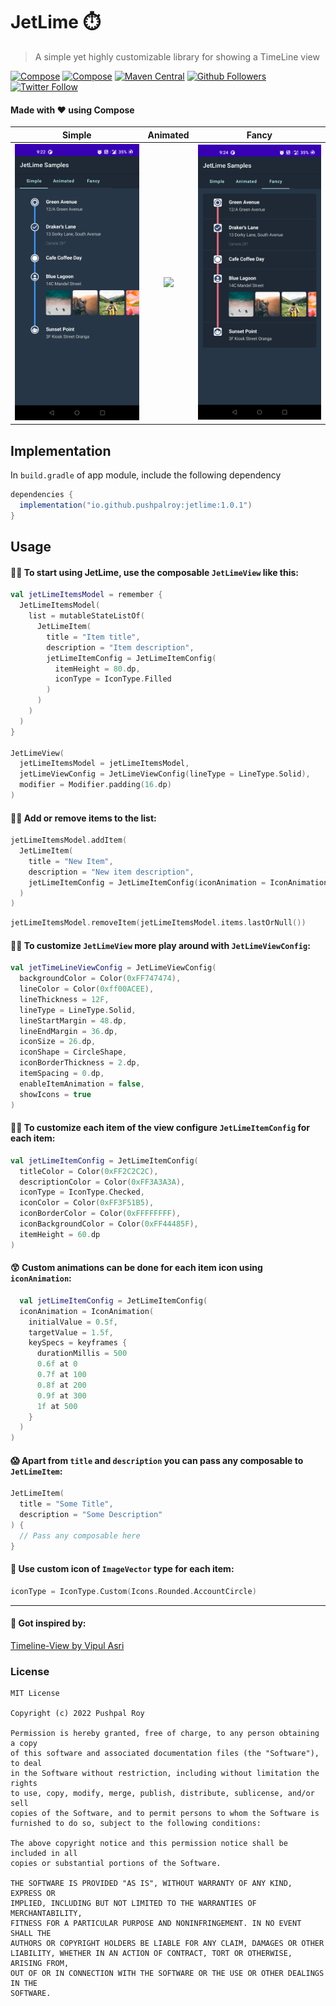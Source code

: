 # JetLime ⏱️

> A simple yet highly customizable library for showing a TimeLine view

[![Compose](https://img.shields.io/badge/Jetpack%20Compose-1.0.0-blue?style=flat-square&logo=appveyor)](https://developer.android.com/jetpack/androidx/versions/all-channel)
[![Compose](https://img.shields.io/github/license/pushpalroy/jetlime?color=blue&style=flat-square&logo=appveyor)](https://github.com/pushpalroy/jetlime/blob/master/LICENSE)
[![Maven Central](https://img.shields.io/maven-central/v/io.github.pushpalroy/jetlime?style=flat-square&logo=appveyor)](https://search.maven.org/artifact/io.github.pushpalroy/jetlime)
[![Github Followers](https://img.shields.io/github/followers/pushpalroy?label=Follow&style=social)](https://github.com/pushpalroy)
[![Twitter Follow](https://img.shields.io/twitter/follow/pushpalroy?label=Follow&style=social)](https://twitter.com/pushpalroy)

#### Made with ❤ using Compose

| Simple | Animated | Fancy |
:-------------------------:|:-------------------------: | :-------------------------: 
<img src="art/simple.png" width=240 />  |  <img src="art/animated.gif" width=240 /> | <img src="art/fancy.png" width=240 />

## Implementation

In `build.gradle` of app module, include the following dependency

```gradle
dependencies {
  implementation("io.github.pushpalroy:jetlime:1.0.1")
}
```

## Usage

#### ✌🏻 To start using JetLime, use the composable `JetLimeView` like this:

```kotlin
val jetLimeItemsModel = remember {
  JetLimeItemsModel(
    list = mutableStateListOf(
      JetLimeItem(
        title = "Item title",
        description = "Item description",
        jetLimeItemConfig = JetLimeItemConfig(
          itemHeight = 80.dp,
          iconType = IconType.Filled
        )
      )
    )
  )
}

JetLimeView(
  jetLimeItemsModel = jetLimeItemsModel,
  jetLimeViewConfig = JetLimeViewConfig(lineType = LineType.Solid),
  modifier = Modifier.padding(16.dp)
)
```

#### 🤲🏻 Add or remove items to the list:

```kotlin
jetLimeItemsModel.addItem(
  JetLimeItem(
    title = "New Item",
    description = "New item description",
    jetLimeItemConfig = JetLimeItemConfig(iconAnimation = IconAnimation())
  )
)
```

```kotlin
jetLimeItemsModel.removeItem(jetLimeItemsModel.items.lastOrNull())
```

#### 🤘🏻 To customize `JetLimeView` more play around with `JetLimeViewConfig`:

```kotlin
val jetTimeLineViewConfig = JetLimeViewConfig(
  backgroundColor = Color(0xFF747474),
  lineColor = Color(0xff00ACEE),
  lineThickness = 12F,
  lineType = LineType.Solid,
  lineStartMargin = 48.dp,
  lineEndMargin = 36.dp,
  iconSize = 26.dp,
  iconShape = CircleShape,
  iconBorderThickness = 2.dp,
  itemSpacing = 0.dp,
  enableItemAnimation = false,
  showIcons = true
)
```

#### 👌🏻 To customize each item of the view configure `JetLimeItemConfig` for each item:

```kotlin
val jetLimeItemConfig = JetLimeItemConfig(
  titleColor = Color(0xFF2C2C2C),
  descriptionColor = Color(0xFF3A3A3A),
  iconType = IconType.Checked,
  iconColor = Color(0xFF3F51B5),
  iconBorderColor = Color(0xFFFFFFFF),
  iconBackgroundColor = Color(0xFF44485F),
  itemHeight = 60.dp
)
```

#### 😲 Custom animations can be done for each item icon using `iconAnimation`:

```kotlin
  val jetLimeItemConfig = JetLimeItemConfig(
  iconAnimation = IconAnimation(
    initialValue = 0.5f,
    targetValue = 1.5f,
    keySpecs = keyframes {
      durationMillis = 500
      0.6f at 0
      0.7f at 100
      0.8f at 200
      0.9f at 300
      1f at 500
    }
  )
)
```

#### 😱 Apart from `title` and `description` you can pass any composable to `JetLimeItem`:

```kotlin
JetLimeItem(
  title = "Some Title",
  description = "Some Description"
) {
  // Pass any composable here
}
```

#### 🤪 Use custom icon of `ImageVector` type for each item:

```kotlin
iconType = IconType.Custom(Icons.Rounded.AccountCircle)
```

<hr>

#### 🙏 Got inspired by:

[Timeline-View by Vipul Asri](https://github.com/vipulasri/Timeline-View)

### License

```
MIT License

Copyright (c) 2022 Pushpal Roy

Permission is hereby granted, free of charge, to any person obtaining a copy
of this software and associated documentation files (the "Software"), to deal
in the Software without restriction, including without limitation the rights
to use, copy, modify, merge, publish, distribute, sublicense, and/or sell
copies of the Software, and to permit persons to whom the Software is
furnished to do so, subject to the following conditions:

The above copyright notice and this permission notice shall be included in all
copies or substantial portions of the Software.

THE SOFTWARE IS PROVIDED "AS IS", WITHOUT WARRANTY OF ANY KIND, EXPRESS OR
IMPLIED, INCLUDING BUT NOT LIMITED TO THE WARRANTIES OF MERCHANTABILITY,
FITNESS FOR A PARTICULAR PURPOSE AND NONINFRINGEMENT. IN NO EVENT SHALL THE
AUTHORS OR COPYRIGHT HOLDERS BE LIABLE FOR ANY CLAIM, DAMAGES OR OTHER
LIABILITY, WHETHER IN AN ACTION OF CONTRACT, TORT OR OTHERWISE, ARISING FROM,
OUT OF OR IN CONNECTION WITH THE SOFTWARE OR THE USE OR OTHER DEALINGS IN THE
SOFTWARE.
```